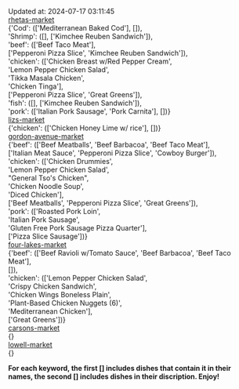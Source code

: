 Updated at: 2024-07-17 03:11:45  
[rhetas-market](https://wisc-housingdining.nutrislice.com/menu/rhetas-market/dinner/2024-07-17)  
{'Cod': (['Mediterranean Baked Cod'], []),  
 'Shrimp': ([], ['Kimchee Reuben Sandwich']),  
 'beef': (['Beef Taco Meat'],  
          ['Pepperoni Pizza Slice', 'Kimchee Reuben Sandwich']),  
 'chicken': (['Chicken Breast w/Red Pepper Cream',  
              'Lemon Pepper Chicken Salad',  
              'Tikka Masala Chicken',  
              'Chicken Tinga'],  
             ['Pepperoni Pizza Slice', 'Great Greens']),  
 'fish': ([], ['Kimchee Reuben Sandwich']),  
 'pork': (['Italian Pork Sausage', 'Pork Carnita'], [])}  
[lizs-market](https://wisc-housingdining.nutrislice.com/menu/lizs-market/dinner/2024-07-17)  
{'chicken': (['Chicken Honey Lime w/ rice'], [])}  
[gordon-avenue-market](https://wisc-housingdining.nutrislice.com/menu/gordon-avenue-market/dinner/2024-07-17)  
{'beef': (['Beef Meatballs', 'Beef Barbacoa', 'Beef Taco Meat'],  
          ['Italian Meat Sauce', 'Pepperoni Pizza Slice', 'Cowboy Burger']),  
 'chicken': (['Chicken Drummies',  
              'Lemon Pepper Chicken Salad',  
              "General Tso's Chicken",  
              'Chicken Noodle Soup',  
              'Diced Chicken'],  
             ['Beef Meatballs', 'Pepperoni Pizza Slice', 'Great Greens']),  
 'pork': (['Roasted Pork Loin',  
           'Italian Pork Sausage',  
           'Gluten Free Pork Sausage Pizza Quarter'],  
          ['Pizza Slice Sausage'])}  
[four-lakes-market](https://wisc-housingdining.nutrislice.com/menu/four-lakes-market/dinner/2024-07-17)  
{'beef': (['Beef Ravioli w/Tomato Sauce', 'Beef Barbacoa', 'Beef Taco Meat'],  
          []),  
 'chicken': (['Lemon Pepper Chicken Salad',  
              'Crispy Chicken Sandwich',  
              'Chicken Wings Boneless Plain',  
              'Plant-Based Chicken Nuggets (6)',  
              'Mediterranean Chicken'],  
             ['Great Greens'])}  
[carsons-market](https://wisc-housingdining.nutrislice.com/menu/carsons-market/dinner/2024-07-17)  
{}  
[lowell-market](https://wisc-housingdining.nutrislice.com/menu/lowell-market/dinner/2024-07-17)  
{}  
  
**For each keyword, the first [] includes dishes that contain it in their names, the second [] includes dishes in their discription. Enjoy!**  
